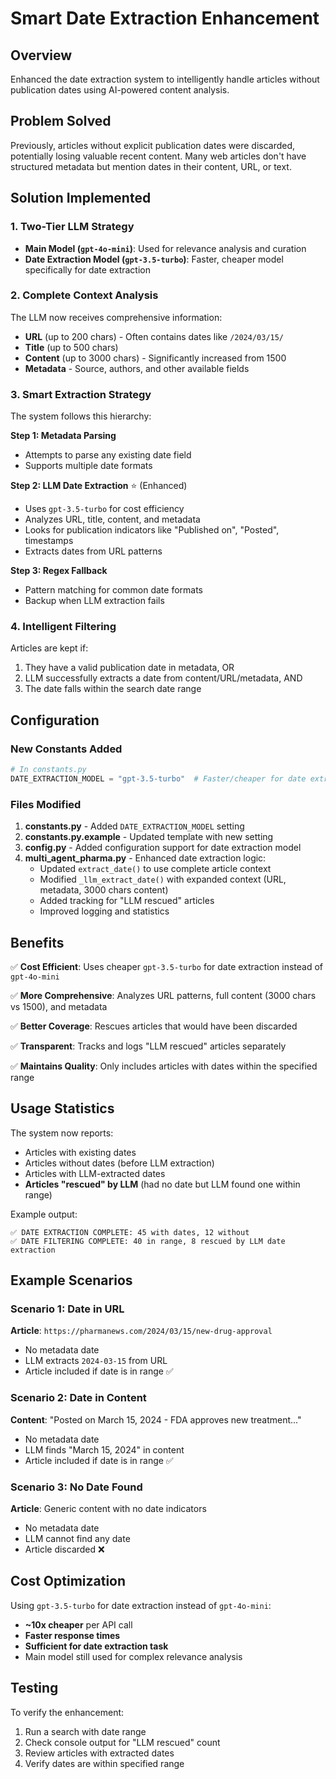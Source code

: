 # Smart Date Extraction Enhancement

## Overview
Enhanced the date extraction system to intelligently handle articles without publication dates using AI-powered content analysis.

## Problem Solved
Previously, articles without explicit publication dates were discarded, potentially losing valuable recent content. Many web articles don't have structured metadata but mention dates in their content, URL, or text.

## Solution Implemented

### 1. **Two-Tier LLM Strategy**
- **Main Model (`gpt-4o-mini`)**: Used for relevance analysis and curation
- **Date Extraction Model (`gpt-3.5-turbo`)**: Faster, cheaper model specifically for date extraction

### 2. **Complete Context Analysis**
The LLM now receives comprehensive information:
- **URL** (up to 200 chars) - Often contains dates like `/2024/03/15/`
- **Title** (up to 500 chars)
- **Content** (up to 3000 chars) - Significantly increased from 1500
- **Metadata** - Source, authors, and other available fields

### 3. **Smart Extraction Strategy**
The system follows this hierarchy:

**Step 1: Metadata Parsing**
- Attempts to parse any existing date field
- Supports multiple date formats

**Step 2: LLM Date Extraction** ⭐ (Enhanced)
- Uses `gpt-3.5-turbo` for cost efficiency
- Analyzes URL, title, content, and metadata
- Looks for publication indicators like "Published on", "Posted", timestamps
- Extracts dates from URL patterns

**Step 3: Regex Fallback**
- Pattern matching for common date formats
- Backup when LLM extraction fails

### 4. **Intelligent Filtering**
Articles are kept if:
1. They have a valid publication date in metadata, OR
2. LLM successfully extracts a date from content/URL/metadata, AND
3. The date falls within the search date range

## Configuration

### New Constants Added

```python
# In constants.py
DATE_EXTRACTION_MODEL = "gpt-3.5-turbo"  # Faster/cheaper for date extraction
```

### Files Modified

1. **constants.py** - Added `DATE_EXTRACTION_MODEL` setting
2. **constants.py.example** - Updated template with new setting
3. **config.py** - Added configuration support for date extraction model
4. **multi_agent_pharma.py** - Enhanced date extraction logic:
   - Updated `extract_date()` to use complete article context
   - Modified `_llm_extract_date()` with expanded context (URL, metadata, 3000 chars content)
   - Added tracking for "LLM rescued" articles
   - Improved logging and statistics

## Benefits

✅ **Cost Efficient**: Uses cheaper `gpt-3.5-turbo` for date extraction instead of `gpt-4o-mini`

✅ **More Comprehensive**: Analyzes URL patterns, full content (3000 chars vs 1500), and metadata

✅ **Better Coverage**: Rescues articles that would have been discarded

✅ **Transparent**: Tracks and logs "LLM rescued" articles separately

✅ **Maintains Quality**: Only includes articles with dates within the specified range

## Usage Statistics

The system now reports:
- Articles with existing dates
- Articles without dates (before LLM extraction)
- Articles with LLM-extracted dates
- **Articles "rescued" by LLM** (had no date but LLM found one within range)

Example output:
```
✅ DATE EXTRACTION COMPLETE: 45 with dates, 12 without
✅ DATE FILTERING COMPLETE: 40 in range, 8 rescued by LLM date extraction
```

## Example Scenarios

### Scenario 1: Date in URL
**Article**: `https://pharmanews.com/2024/03/15/new-drug-approval`
- No metadata date
- LLM extracts `2024-03-15` from URL
- Article included if date is in range ✅

### Scenario 2: Date in Content
**Content**: "Posted on March 15, 2024 - FDA approves new treatment..."
- No metadata date
- LLM finds "March 15, 2024" in content
- Article included if date is in range ✅

### Scenario 3: No Date Found
**Article**: Generic content with no date indicators
- No metadata date
- LLM cannot find any date
- Article discarded ❌

## Cost Optimization

Using `gpt-3.5-turbo` for date extraction instead of `gpt-4o-mini`:
- **~10x cheaper** per API call
- **Faster response times**
- **Sufficient for date extraction task**
- Main model still used for complex relevance analysis

## Testing

To verify the enhancement:
1. Run a search with date range
2. Check console output for "LLM rescued" count
3. Review articles with extracted dates
4. Verify dates are within specified range

